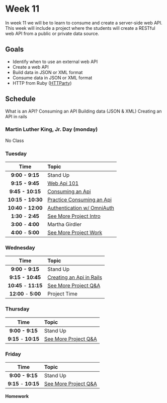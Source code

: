# Week 11

In week 11 we will be to learn to consume and create a server-side web API. This week will include a project where the students will create a RESTful web API from a public or private data source.

## Goals
- Identify when to use an external web API
- Create a web API
- Build data in JSON or XML format
- Consume data in JSON or XML format
- HTTP from Ruby ([HTTParty](https://github.com/jnunemaker/httparty))

## Schedule
What is an API?
Consuming an API
Building data (JSON & XML)
Creating an API in rails

### Martin Luther King, Jr. Day (monday)
No Class

### Tuesday

| Time                | Topic               |
|:-------------------:|:--------------------|
| **9:00 - 9:15**     | Stand Up            |
| **9:15 - 9:45**     | [Web Api 101](tuesday/web-api-101.md)      |
| **9:45 - 10:15**    | [Consuming an Api](tuesday/consuming-an-api.md) |
| **10:15 - 10:30**    | [Practice Consuming an Api](tuesday/consuming-an-api.md#practice) |
| **10:40 - 12:00**   | [Authentication w/ OmniAuth](tuesday/omniauth.md) |
| **1:30** - **2:45** | [See More Project Intro](../see-more.md) |
| **3:00** - **4:00** | Martha Girdler |
| **4:00** - **5:00** | [See More Project Work](../see-more.md) |

### Wednesday

| Time              | Topic               |
|:-----------------:|:--------------------|
| **9:00 - 9:15**     | Stand Up            |
| **9:15 - 10:45**  | [Creating an Api in Rails](wednesday/creating-an-api-in-rails.md)|
| **10:45** - **11:15** | [See More Project Q&A](../see-more.md) |
| **12:00** - **5:00** | Project Time |

### Thursday

| Time              | Topic               |
|:-----------------:|:--------------------|
| **9:00 - 9:15**     | Stand Up            |
| **9:15** - **10:15** | [See More Project Q&A](../see-more.md) |

### Friday

| Time              | Topic               |
|:-----------------:|:--------------------|
| **9:00 - 9:15**     | Stand Up            |
| **9:15** - **10:15** | [See More Project Q&A](../see-more.md) |

**Homework**
